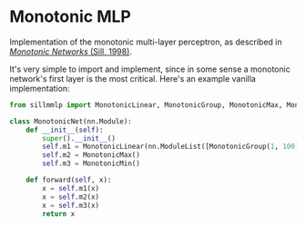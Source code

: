 # Monotonic MLP
Implementation of the monotonic multi-layer perceptron, as described in [*Monotonic Networks* (Sill, 1998)]().

It's very simple to import and implement, since in some sense a monotonic network's first layer is the most critical. Here's an example vanilla implementation:

```python
from sillmmlp import MonotonicLinear, MonotonicGroup, MonotonicMax, MonotonicMin

class MonotonicNet(nn.Module):
    def __init__(self):
        super().__init__()
        self.m1 = MonotonicLinear(nn.ModuleList([MonotonicGroup(1, 100) for i in range(100)]))
        self.m2 = MonotonicMax()
        self.m3 = MonotonicMin()

    def forward(self, x):
        x = self.m1(x)
        x = self.m2(x)
        x = self.m3(x)
        return x
```
